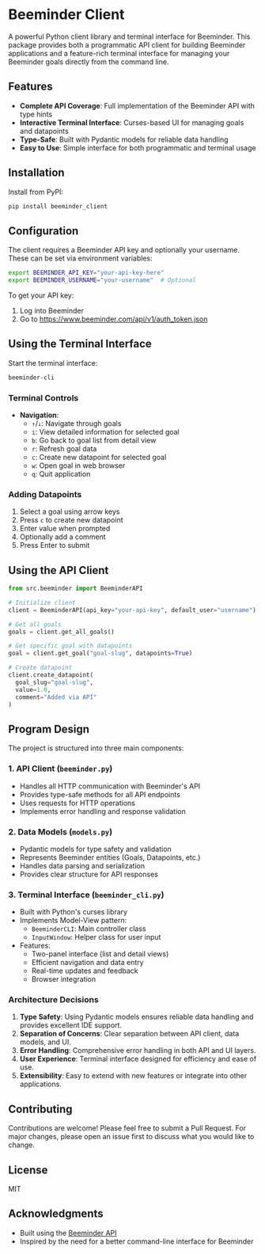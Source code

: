 # Beeminder Client

A powerful Python client library and terminal interface for Beeminder. This package provides both a programmatic API client for building Beeminder applications and a feature-rich terminal interface for managing your Beeminder goals directly from the command line.

## Features

- **Complete API Coverage**: Full implementation of the Beeminder API with type hints
- **Interactive Terminal Interface**: Curses-based UI for managing goals and datapoints
- **Type-Safe**: Built with Pydantic models for reliable data handling
- **Easy to Use**: Simple interface for both programmatic and terminal usage

## Installation

Install from PyPI:

```bash
pip install beeminder_client
```

## Configuration

The client requires a Beeminder API key and optionally your username. These can be set via environment variables:

```bash
export BEEMINDER_API_KEY="your-api-key-here"
export BEEMINDER_USERNAME="your-username"  # Optional
```

To get your API key:
1. Log into Beeminder
2. Go to https://www.beeminder.com/api/v1/auth_token.json

## Using the Terminal Interface

Start the terminal interface:

```bash
beeminder-cli
```

### Terminal Controls

- **Navigation**:
  - `↑`/`↓`: Navigate through goals
  - `i`: View detailed information for selected goal
  - `b`: Go back to goal list from detail view
  - `r`: Refresh goal data
  - `c`: Create new datapoint for selected goal
  - `w`: Open goal in web browser
  - `q`: Quit application

### Adding Datapoints

1. Select a goal using arrow keys
2. Press `c` to create new datapoint
3. Enter value when prompted
4. Optionally add a comment
5. Press Enter to submit

## Using the API Client

```python
from src.beeminder import BeeminderAPI

# Initialize client
client = BeeminderAPI(api_key="your-api-key", default_user="username")

# Get all goals
goals = client.get_all_goals()

# Get specific goal with datapoints
goal = client.get_goal("goal-slug", datapoints=True)

# Create datapoint
client.create_datapoint(
  goal_slug="goal-slug",
  value=1.0,
  comment="Added via API"
)
```

## Program Design

The project is structured into three main components:

### 1. API Client (`beeminder.py`)
- Handles all HTTP communication with Beeminder's API
- Provides type-safe methods for all API endpoints
- Uses requests for HTTP operations
- Implements error handling and response validation

### 2. Data Models (`models.py`)
- Pydantic models for type safety and validation
- Represents Beeminder entities (Goals, Datapoints, etc.)
- Handles data parsing and serialization
- Provides clear structure for API responses

### 3. Terminal Interface (`beeminder_cli.py`)
- Built with Python's curses library
- Implements Model-View pattern:
  - `BeeminderCLI`: Main controller class
  - `InputWindow`: Helper class for user input
- Features:
  - Two-panel interface (list and detail views)
  - Efficient navigation and data entry
  - Real-time updates and feedback
  - Browser integration

### Architecture Decisions

1. **Type Safety**: Using Pydantic models ensures reliable data handling and provides excellent IDE support.
2. **Separation of Concerns**: Clear separation between API client, data models, and UI.
3. **Error Handling**: Comprehensive error handling in both API and UI layers.
4. **User Experience**: Terminal interface designed for efficiency and ease of use.
5. **Extensibility**: Easy to extend with new features or integrate into other applications.

## Contributing

Contributions are welcome! Please feel free to submit a Pull Request. For major changes, please open an issue first to discuss what you would like to change.

## License

MIT

## Acknowledgments

- Built using the [Beeminder API](https://api.beeminder.com/)
- Inspired by the need for a better command-line interface for Beeminder